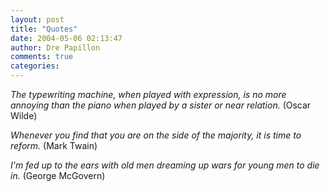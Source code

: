 ```yaml
---
layout: post
title: "Quotes"
date: 2004-05-06 02:13:47
author: Dre Papillon
comments: true
categories: 
---
```



*The typewriting machine, when played with expression, is no more annoying than the piano when played by a sister or near relation.*  (Oscar Wilde)

*Whenever you find that you are on the side of the majority, it is time to reform.*  (Mark Twain)

*I'm fed up to the ears with old men dreaming up wars for young men to die in.*  (George McGovern)